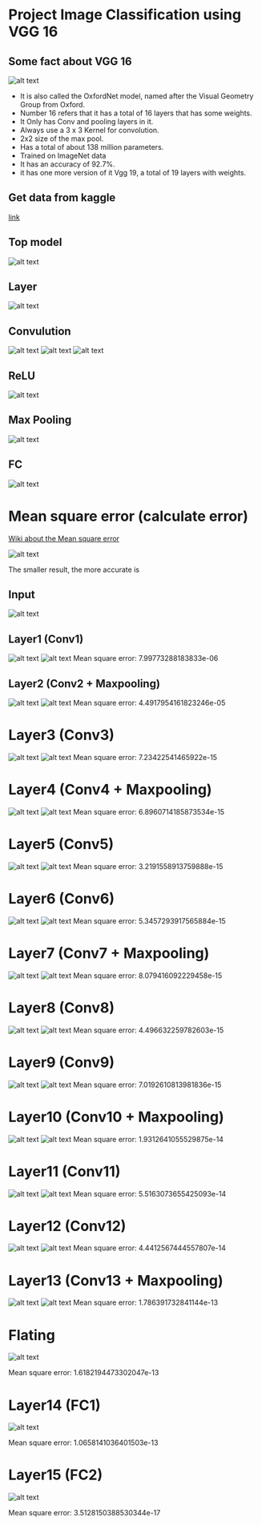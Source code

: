 # Project Image Classification using VGG 16
## Some fact about VGG 16

![alt text](https://github.com/18520381/434_Project_10/blob/main/VGG16%20Project/PNG/VGG16.png)

- It is also called the OxfordNet model, named after the Visual Geometry Group from Oxford.
- Number 16 refers that it has a total of 16 layers that has some weights.
- It Only has Conv and pooling layers in it.
- Always use a 3 x 3 Kernel for convolution.
- 2x2 size of the max pool.
- Has a total of about 138 million parameters.
- Trained on ImageNet data
- It has an accuracy of 92.7%.
- it has one more version of it Vgg 19, a total of 19 layers with weights.
## Get data from kaggle
[link](https://www.kaggle.com/jorgebailon/fruits-vegetables)

## Top model
![alt text](https://github.com/18520381/434_Project_10/blob/main/VGG16%20Project/PNG/TopModel.png)

## Layer
![alt text](https://github.com/18520381/434_Project_10/blob/2f126a0307debdbcf69e54d4efa48217cef367b6/VGG16%20Project/PNG/Layer.png)

## Convulution
![alt text](https://github.com/18520381/434_Project_10/blob/main/VGG16%20Project/PNG/CON3D.png)
![alt text](https://github.com/18520381/434_Project_10/blob/main/VGG16%20Project/PNG/CON2D.png)
![alt text](https://github.com/18520381/434_Project_10/blob/main/VGG16%20Project/PNG/Line_buffer.png)

## ReLU
![alt text](https://github.com/18520381/434_Project_10/blob/main/VGG16%20Project/PNG/ReLU.png)

## Max Pooling  
![alt text](https://github.com/18520381/434_Project_10/blob/main/VGG16%20Project/PNG/Max%20Pooling.png)

## FC
![alt text](https://github.com/18520381/434_Project_10/blob/main/VGG16%20Project/PNG/FC.png)

# Mean square error (calculate error)
[Wiki about the Mean square error](https://en.wikipedia.org/wiki/Mean_squared_error)


![alt text](https://github.com/18520381/434_Project_10/blob/3ddc6cf3ec1944ce13b4ee0afa98a33d40a207d5/VGG16%20Project/PNG/MSE.png)


The smaller result, the more accurate is

## Input
![alt text](https://github.com/18520381/434_Project_10/blob/5788f01266173b0753b1b010c480edbd33d51f88/VGG16%20Project/PNG/Input.png)

## Layer1 (Conv1)
![alt text](https://github.com/18520381/434_Project_10/blob/b95783b5ddb928a6545d5117af15a1bb8c4aaca4/VGG16%20Project/PNG/KERAS_Layer1.png)
![alt text](https://github.com/18520381/434_Project_10/blob/093a35e62458e6c83fb901e4386a5c6645018c2e/VGG16%20Project/PNG/RTL_Layer1.png)
Mean square error: 7.99773288183833e-06

## Layer2 (Conv2 + Maxpooling)
![alt text](https://github.com/18520381/434_Project_10/blob/b95783b5ddb928a6545d5117af15a1bb8c4aaca4/VGG16%20Project/PNG/KERAS_Layer2.png)
![alt text](https://github.com/18520381/434_Project_10/blob/b95783b5ddb928a6545d5117af15a1bb8c4aaca4/VGG16%20Project/PNG/RTL_Layer2.png)
Mean square error: 4.4917954161823246e-05

# Layer3 (Conv3)
![alt text](https://github.com/18520381/434_Project_10/blob/6e2b546d751824012b147fe4c7fcc0226d0dec99/VGG16%20Project/PNG/KERAS_Layer3.png)
![alt text](https://github.com/18520381/434_Project_10/blob/6e2b546d751824012b147fe4c7fcc0226d0dec99/VGG16%20Project/PNG/RTL_Layer3.png)
Mean square error: 7.23422541465922e-15

# Layer4 (Conv4 + Maxpooling)
![alt text](https://github.com/18520381/434_Project_10/blob/57012b99d8297f8f712c85c08968d3e0daa39f88/VGG16%20Project/PNG/KERAS_Layer4.png)
![alt text](https://github.com/18520381/434_Project_10/blob/57012b99d8297f8f712c85c08968d3e0daa39f88/VGG16%20Project/PNG/RTL_Layer4.png)
Mean square error: 6.8960714185873534e-15

# Layer5 (Conv5)
![alt text](https://github.com/18520381/434_Project_10/blob/27c5a0db13b5a05a56e1b37f90d4dcccc912c164/VGG16%20Project/PNG/KERAS_Layer5.png)
![alt text](https://github.com/18520381/434_Project_10/blob/27c5a0db13b5a05a56e1b37f90d4dcccc912c164/VGG16%20Project/PNG/RTL_Layer5.png)
Mean square error: 3.2191558913759888e-15

# Layer6 (Conv6)
![alt text](https://github.com/18520381/434_Project_10/blob/2faee59a50d37b32e1652ffb9803a0a2706fda8d/VGG16%20Project/PNG/KERAS_Layer6.png)
![alt text](https://github.com/18520381/434_Project_10/blob/2faee59a50d37b32e1652ffb9803a0a2706fda8d/VGG16%20Project/PNG/RTL_Layer6.png)
Mean square error: 5.3457293917565884e-15

# Layer7 (Conv7 + Maxpooling)
![alt text](https://github.com/18520381/434_Project_10/blob/5cc219d4a94383e8f55b9df902860316532bf7bf/VGG16%20Project/PNG/KERAS_Layer7.png)
![alt text](https://github.com/18520381/434_Project_10/blob/5cc219d4a94383e8f55b9df902860316532bf7bf/VGG16%20Project/PNG/RTL_Layer7.png)
Mean square error: 8.079416092229458e-15

# Layer8 (Conv8)
![alt text](https://github.com/18520381/434_Project_10/blob/ae709e7618313571a88bd9c0d1b28d0a50b50b19/VGG16%20Project/PNG/KERAS_Layer8.png)
![alt text](https://github.com/18520381/434_Project_10/blob/ae709e7618313571a88bd9c0d1b28d0a50b50b19/VGG16%20Project/PNG/RTL_Layer8.png)
Mean square error: 4.496632259782603e-15

# Layer9 (Conv9)
![alt text](https://github.com/18520381/434_Project_10/blob/a5f823bf8d625b6cd82cd13517bd970f1a1fd48a/VGG16%20Project/PNG/KERAS_Layer9.png)
![alt text](https://github.com/18520381/434_Project_10/blob/a5f823bf8d625b6cd82cd13517bd970f1a1fd48a/VGG16%20Project/PNG/RTL_Layer9.png)
Mean square error: 7.0192610813981836e-15

# Layer10 (Conv10 + Maxpooling)
![alt text](https://github.com/18520381/434_Project_10/blob/b1ce7bb528359eded28e2c5cda2ccad9293e813f/VGG16%20Project/PNG/KERAS_Layer10.png)
![alt text](https://github.com/18520381/434_Project_10/blob/b1ce7bb528359eded28e2c5cda2ccad9293e813f/VGG16%20Project/PNG/RTL_Layer10.png)
Mean square error: 1.9312641055529875e-14

# Layer11 (Conv11)
![alt text](https://github.com/18520381/434_Project_10/blob/6418b2b9c3a66e94cbf3e1bdaacc4abb7be9c1bb/VGG16%20Project/PNG/KERAS_Layer11.png)
![alt text](https://github.com/18520381/434_Project_10/blob/6418b2b9c3a66e94cbf3e1bdaacc4abb7be9c1bb/VGG16%20Project/PNG/RTL_Layer11.png)
Mean square error: 5.5163073655425093e-14

# Layer12 (Conv12)
![alt text](https://github.com/18520381/434_Project_10/blob/6418b2b9c3a66e94cbf3e1bdaacc4abb7be9c1bb/VGG16%20Project/PNG/KERAS_Layer12.png)
![alt text](https://github.com/18520381/434_Project_10/blob/6418b2b9c3a66e94cbf3e1bdaacc4abb7be9c1bb/VGG16%20Project/PNG/RTL_Layer12.png)
Mean square error: 4.4412567444557807e-14

# Layer13 (Conv13 + Maxpooling)
![alt text](https://github.com/18520381/434_Project_10/blob/b94c52aaa308acc8df68466ca687143e60e9ffea/VGG16%20Project/PNG/KERAS_Layer13.png)
![alt text](https://github.com/18520381/434_Project_10/blob/b94c52aaa308acc8df68466ca687143e60e9ffea/VGG16%20Project/PNG/RTL_Layer13.png)
Mean square error: 1.786391732841144e-13

# Flating
![alt text](https://github.com/18520381/434_Project_10/blob/849f7d04332cb0c63bb87f68068f269dada6d114/VGG16%20Project/PNG/Flating.png)


Mean square error: 1.6182194473302047e-13

# Layer14 (FC1)
![alt text](https://github.com/18520381/434_Project_10/blob/91a640a9237b0e29181444d569ed28ebdcc59018/VGG16%20Project/PNG/FC1.png)


Mean square error: 1.0658141036401503e-13

# Layer15 (FC2)
![alt text](https://github.com/18520381/434_Project_10/blob/771d280413ff2de20b9cb98d59f4b83619a69847/VGG16%20Project/PNG/FC2.png)


Mean square error: 3.5128150388530344e-17
